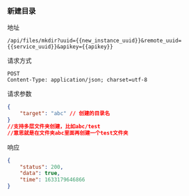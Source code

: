 ### 新建目录

地址

```
/api/files/mkdir?uuid={{new_instance_uuid}}&remote_uuid={{service_uuid}}&apikey={{apikey}}
```

请求方式

```
POST
Content-Type: application/json; charset=utf-8
```

请求参数

```json
{
    "target": "abc" // 创建的目录名 
}
//支持多层文件夹创建，比如abc/test
//意思就是在文件夹abc里面再创建一个test文件夹
```

响应

```json
{
    "status": 200,
    "data": true,
    "time": 1633179646866
}
```